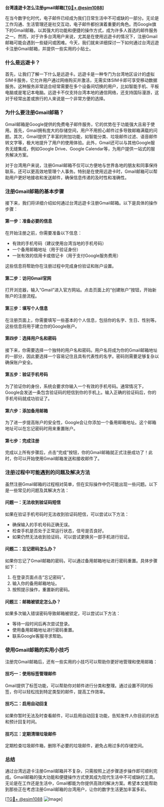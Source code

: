 **台湾遠遊卡怎么注册gmail邮箱[[TG💪+ @esim1088](https://t.me/s/esim1088)]**

在当今数字化时代，电子邮件已经成为我们日常生活中不可或缺的一部分。无论是工作沟通、生活管理还是社交互动，电子邮件都扮演着重要的角色。而Google旗下的Gmail邮箱，以其强大的功能和便捷的操作方式，成为许多人首选的邮件服务之一。然而，对于许多台湾用户来说，尤其是在使用远遊卡的情况下，注册Gmail邮箱可能会遇到一些疑问或困难。今天，我们就来详细探讨一下如何通过台湾远遊卡注册Gmail邮箱，并提供一些实用的小贴士。

### **什么是远遊卡？**

首先，让我们了解一下什么是远遊卡。远遊卡是一种专门为台湾地区设计的虚拟SIM卡服务，它允许用户通过网络购买并激活，无需实体SIM卡即可享受移动数据服务。这种服务非常适合经常需要在多个设备间切换的用户，比如智能手机、平板电脑或是笔记本电脑。远遊卡不仅支持台湾本地的通信网络，还支持国际漫游，这对于经常出差或旅行的人来说是一个非常方便的选择。

### **为什么要注册Gmail邮箱？**

Gmail邮箱是Google提供的免费电子邮件服务，它的优势在于功能强大且易于使用。首先，Gmail拥有庞大的存储空间，用户不用担心邮件过多导致邮箱满载的问题。其次，Gmail提供了丰富的附加功能，如智能分类、垃圾邮件过滤、语音邮件转文字等，极大地提升了用户的使用体验。此外，Gmail还可以与其他Google服务无缝集成，例如Google Drive、Google Calendar等，为用户提供一站式的服务解决方案。

对于台湾用户来说，注册Gmail邮箱不仅可以方便地与世界各地的朋友和同事保持联系，还可以更高效地管理个人事务。特别是在使用远遊卡时，Gmail邮箱可以帮助用户更好地接收和发送邮件，确保信息传递的及时性和准确性。

### **注册Gmail邮箱的基本步骤**

接下来，我们将详细介绍如何通过台湾远遊卡注册Gmail邮箱。以下是具体的操作步骤：

#### **第一步：准备必要的信息**
在开始注册之前，你需要准备以下信息：
- 有效的手机号码（建议使用台湾当地的手机号码）
- 一个备用邮箱地址（用于验证身份）
- 一张有效的信用卡或借记卡（用于支付Google服务费用）

这些信息将帮助你在注册过程中完成身份验证和账户设置。

#### **第二步：访问Gmail官网**
打开浏览器，输入“Gmail”进入官方网站。点击页面上的“创建账户”按钮，开始新账户的注册流程。

#### **第三步：填写个人信息**
在注册页面上，你需要填写一些基本的个人信息，包括你的名字、生日、性别等。这些信息将用于建立你的Google账户。

#### **第四步：选择用户名和密码**
接下来，你需要选择一个独特的用户名和密码。用户名将成为你的Gmail邮箱地址的一部分，因此要选择一个容易记住且具有代表性的名字。密码则需要足够复杂以确保账户安全。

#### **第五步：验证手机号码**
为了验证你的身份，系统会要求你输入一个有效的手机号码。通常情况下，Google会发送一条包含验证码的短信到你的手机上。输入正确的验证码后，你的手机号码就成功验证了。

#### **第六步：添加备用邮箱**
为了进一步提高账户的安全性，Google会让你添加一个备用邮箱地址。这个邮箱地址可以在忘记密码时用来重置账户。

#### **第七步：完成注册**
完成以上所有步骤后，点击“完成”按钮，你的Gmail邮箱就正式注册成功了！此时，你可以开始使用Gmail邮箱发送和接收邮件了。

### **注册过程中可能遇到的问题及解决方法**

虽然注册Gmail邮箱的过程相对简单，但在实际操作中仍可能出现一些问题。以下是一些常见的问题及其解决方法：

#### **问题一：无法收到验证码短信**
如果在验证手机号码时无法收到验证码短信，可以尝试以下方法：
- 确保输入的手机号码正确无误。
- 检查手机是否处于正常运行状态，信号是否良好。
- 如果仍然无法收到验证码，可以尝试更换另一部手机进行验证。

#### **问题二：忘记密码怎么办？**
如果你忘记了Gmail邮箱的密码，可以通过备用邮箱地址进行密码重置。具体步骤如下：
1. 在登录页面点击“忘记密码”。
2. 输入你的备用邮箱地址。
3. 按照提示操作，重置新的密码。

#### **问题三：邮箱被锁定怎么办？**
如果多次输入错误密码导致邮箱被锁定，可以尝试以下方法：
- 等待一段时间后再次尝试登录。
- 使用备用邮箱地址进行密码重置。
- 联系Google客服寻求帮助。

### **使用Gmail邮箱的实用小技巧**

注册完Gmail邮箱后，还有一些实用的小技巧可以帮助你更好地管理和使用邮箱：

#### **技巧一：使用标签管理邮件**
Gmail提供了标签功能，可以帮助你对邮件进行分类和整理。通过设置不同的标签，你可以轻松找到特定类型的邮件，提高工作效率。

#### **技巧二：启用自动回复**
如果你暂时无法及时查看邮件，可以启用自动回复功能，告知发件人你目前的状态和预计回复时间。

#### **技巧三：定期清理垃圾邮件**
定期检查垃圾邮件箱，删除不必要的垃圾邮件，避免占用过多的存储空间。

### **总结**

通过台湾远遊卡注册Gmail邮箱并不复杂，只需按照上述步骤逐步操作即可顺利完成。Gmail邮箱的强大功能和便捷操作方式使其成为现代生活中不可或缺的工具。无论是在工作还是生活中，Gmail都能为你提供高效的解决方案。希望本文能帮助到那些正在考虑注册Gmail邮箱的台湾用户，让你的数字生活更加丰富多彩。

[[TG💪+ @esim1088](https://t.me/s/esim1088) ![Image](https://i.postimg.cc/4NQfJmqS/Snipaste-2025-05-13-00-14-12.png)]